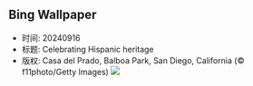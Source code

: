 ## Bing Wallpaper
- 时间: 20240916
- 标题: Celebrating Hispanic heritage
- 版权: Casa del Prado, Balboa Park, San Diego, California (© f11photo/Getty Images)
![](https://cn.bing.com/th?id=OHR.BalboaPark_EN-US5050015037_UHD.jpg&rf=LaDigue_UHD.jpg&pid=hp&w=3840&h=2160&rs=1&c=4)
